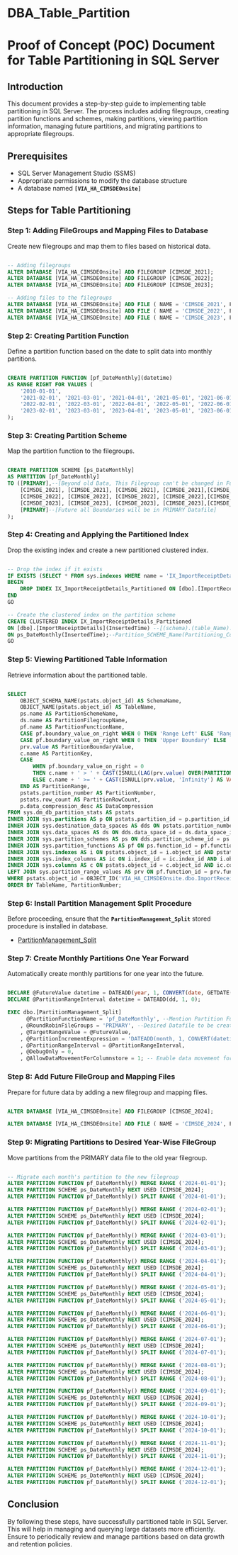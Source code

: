 # DBA_Table_Partition

# **Proof of Concept (POC) Document for Table Partitioning in SQL Server**

## **Introduction**

This document provides a step-by-step guide to implementing table partitioning in SQL Server. The process includes adding filegroups, creating partition functions and schemes, making partitions, viewing partition information, managing future partitions, and migrating partitions to appropriate filegroups.

## **Prerequisites**

- SQL Server Management Studio (SSMS)
- Appropriate permissions to modify the database structure
- A database named **`[VIA_HA_CIMSDEOnsite]`**

## **Steps for Table Partitioning**

### **Step 1: Adding FileGroups and Mapping Files to Database**

Create new filegroups and map them to files based on historical data.

```sql

-- Adding filegroups
ALTER DATABASE [VIA_HA_CIMSDEOnsite] ADD FILEGROUP [CIMSDE_2021];
ALTER DATABASE [VIA_HA_CIMSDEOnsite] ADD FILEGROUP [CIMSDE_2022];
ALTER DATABASE [VIA_HA_CIMSDEOnsite] ADD FILEGROUP [CIMSDE_2023];

-- Adding files to the filegroups
ALTER DATABASE [VIA_HA_CIMSDEOnsite] ADD FILE ( NAME = 'CIMSDE_2021', FILENAME = 'W:\Temp\!!POC_Data_Table_Partition\HA_Test_Datafiles\CIMSDE_2021.ndf') TO FILEGROUP [CIMSDE_2021];
ALTER DATABASE [VIA_HA_CIMSDEOnsite] ADD FILE ( NAME = 'CIMSDE_2022', FILENAME = 'W:\Temp\!!POC_Data_Table_Partition\HA_Test_Datafiles\CIMSDE_2022.ndf') TO FILEGROUP [CIMSDE_2022];
ALTER DATABASE [VIA_HA_CIMSDEOnsite] ADD FILE ( NAME = 'CIMSDE_2023', FILENAME = 'W:\Temp\!!POC_Data_Table_Partition\HA_Test_Datafiles\CIMSDE_2023.ndf') TO FILEGROUP [CIMSDE_2023];

```

### **Step 2: Creating Partition Function**

Define a partition function based on the date to split data into monthly partitions.

```sql

CREATE PARTITION FUNCTION [pf_DateMonthly](datetime)
AS RANGE RIGHT FOR VALUES (
    '2010-01-01',
	'2021-02-01', '2021-03-01', '2021-04-01', '2021-05-01', '2021-06-01','2021-07-01', '2021-08-01', '2021-09-01', '2021-10-01', '2021-11-01','2021-12-01', '2022-01-01',
	'2022-02-01', '2022-03-01', '2022-04-01', '2022-05-01', '2022-06-01','2022-07-01', '2022-08-01', '2022-09-01', '2022-10-01', '2022-11-01', '2022-12-01', '2023-01-01',
	'2023-02-01', '2023-03-01', '2023-04-01', '2023-05-01', '2023-06-01', '2023-07-01', '2023-08-01', '2023-09-01', '2023-10-01', '2023-11-01', '2023-12-01', '2024-01-01'
);

```

### **Step 3: Creating Partition Scheme**

Map the partition function to the filegroups.

```sql

CREATE PARTITION SCHEME [ps_DateMonthly]
AS PARTITION [pf_DateMonthly]
TO ([PRIMARY],--[Beyond old Data, This Filegroup can't be changed in Future]
    [CIMSDE_2021], [CIMSDE_2021], [CIMSDE_2021], [CIMSDE_2021],[CIMSDE_2021], [CIMSDE_2021], [CIMSDE_2021], [CIMSDE_2021], [CIMSDE_2021],[CIMSDE_2021], [CIMSDE_2021],[CIMSDE_2021],
	[CIMSDE_2022], [CIMSDE_2022], [CIMSDE_2022], [CIMSDE_2022],[CIMSDE_2022], [CIMSDE_2022], [CIMSDE_2022], [CIMSDE_2022], [CIMSDE_2022],[CIMSDE_2022], [CIMSDE_2022],[CIMSDE_2022],
	[CIMSDE_2023], [CIMSDE_2023], [CIMSDE_2023], [CIMSDE_2023],[CIMSDE_2023], [CIMSDE_2023], [CIMSDE_2023], [CIMSDE_2023], [CIMSDE_2023],[CIMSDE_2023], [CIMSDE_2023],[CIMSDE_2023],
	[PRIMARY]--[Future all Boundaries will be in PRIMARY Datafile]
);

```

### **Step 4: Creating and Applying the Partitioned Index**

Drop the existing index and create a new partitioned clustered index.

```sql

-- Drop the index if it exists
IF EXISTS (SELECT * FROM sys.indexes WHERE name = 'IX_ImportReceiptDetails_Partitioned' AND object_id = OBJECT_ID('dbo.ImportReceiptDetails'))
BEGIN
    DROP INDEX IX_ImportReceiptDetails_Partitioned ON [dbo].[ImportReceiptDetails];
END
GO

-- Create the clustered index on the partition scheme
CREATE CLUSTERED INDEX IX_ImportReceiptDetails_Partitioned
ON [dbo].[ImportReceiptDetails](InsertedTime) --[(schema).(table_Name).(Partitioning_Column_Name)]
ON ps_DateMonthly(InsertedTime);--Partition_SCHEME_Name(Partitioning_Column_Name)
GO

```

### **Step 5: Viewing Partitioned Table Information**

Retrieve information about the partitioned table.

```sql

SELECT
    OBJECT_SCHEMA_NAME(pstats.object_id) AS SchemaName,
    OBJECT_NAME(pstats.object_id) AS TableName,
    ps.name AS PartitionSchemeName,
    ds.name AS PartitionFilegroupName,
    pf.name AS PartitionFunctionName,
    CASE pf.boundary_value_on_right WHEN 0 THEN 'Range Left' ELSE 'Range Right' END AS PartitionFunctionRange,
    CASE pf.boundary_value_on_right WHEN 0 THEN 'Upper Boundary' ELSE 'Lower Boundary' END AS PartitionBoundary,
    prv.value AS PartitionBoundaryValue,
    c.name AS PartitionKey,
    CASE
        WHEN pf.boundary_value_on_right = 0
        THEN c.name + ' > ' + CAST(ISNULL(LAG(prv.value) OVER(PARTITION BY pstats.object_id ORDER BY pstats.object_id, pstats.partition_number), 'Infinity') AS VARCHAR(100)) + ' and ' + c.name + ' <= ' + CAST(ISNULL(prv.value, 'Infinity') AS VARCHAR(100))
        ELSE c.name + ' >= ' + CAST(ISNULL(prv.value, 'Infinity') AS VARCHAR(100))  + ' and ' + c.name + ' < ' + CAST(ISNULL(LEAD(prv.value) OVER(PARTITION BY pstats.object_id ORDER BY pstats.object_id, pstats.partition_number), 'Infinity') AS VARCHAR(100))
    END AS PartitionRange,
    pstats.partition_number AS PartitionNumber,
    pstats.row_count AS PartitionRowCount,
    p.data_compression_desc AS DataCompression
FROM sys.dm_db_partition_stats AS pstats
INNER JOIN sys.partitions AS p ON pstats.partition_id = p.partition_id
INNER JOIN sys.destination_data_spaces AS dds ON pstats.partition_number = dds.destination_id
INNER JOIN sys.data_spaces AS ds ON dds.data_space_id = ds.data_space_id
INNER JOIN sys.partition_schemes AS ps ON dds.partition_scheme_id = ps.data_space_id
INNER JOIN sys.partition_functions AS pf ON ps.function_id = pf.function_id
INNER JOIN sys.indexes AS i ON pstats.object_id = i.object_id AND pstats.index_id = i.index_id AND dds.partition_scheme_id = i.data_space_id AND i.type <= 1 /* Heap or Clustered Index */
INNER JOIN sys.index_columns AS ic ON i.index_id = ic.index_id AND i.object_id = ic.object_id AND ic.partition_ordinal > 0
INNER JOIN sys.columns AS c ON pstats.object_id = c.object_id AND ic.column_id = c.column_id
LEFT JOIN sys.partition_range_values AS prv ON pf.function_id = prv.function_id AND pstats.partition_number = (CASE pf.boundary_value_on_right WHEN 0 THEN prv.boundary_id ELSE (prv.boundary_id+1) END)
WHERE pstats.object_id = OBJECT_ID('VIA_HA_CIMSDEOnsite.dbo.ImportReceiptDetails') --('DB_Name.Schema.Table_Name)
ORDER BY TableName, PartitionNumber;

```

### **Step 6: Install Partition Management Split Procedure**

Before proceeding, ensure that the **`PartitionManagement_Split`** stored procedure is installed in  database.
- [PartitionManagement_Split](PartitionManagement_Split.sql)

### **Step 7: Create Monthly Partitions One Year Forward**

Automatically create monthly partitions for one year into the future.

```sql

DECLARE @FutureValue datetime = DATEADD(year, 1, CONVERT(date, GETDATE())); --Change dynamically if needed
DECLARE @PartitionRangeInterval datetime = DATEADD(dd, 1, 0);

EXEC dbo.[PartitionManagement_Split]
      @PartitionFunctionName = 'pf_DateMonthly', --Mention Partition Function_Name
    , @RoundRobinFileGroups = 'PRIMARY', --Desired Datafile to be creating Partitions
    , @TargetRangeValue = @FutureValue,
    , @PartitionIncrementExpression = 'DATEADD(month, 1, CONVERT(datetime, @CurrentRangeValue))', --Increment Expression [Monthly, Quarterly, and Yearly]
    , @PartitionRangeInterval = @PartitionRangeInterval,
    , @DebugOnly = 0,
    , @AllowDataMovementForColumnstore = 1; -- Enable data movement for non-empty partitions with columnstore

```

### **Step 8: Add Future FileGroup and Mapping Files**

Prepare for future data by adding a new filegroup and mapping files.

```sql

ALTER DATABASE [VIA_HA_CIMSDEOnsite] ADD FILEGROUP [CIMSDE_2024];

ALTER DATABASE [VIA_HA_CIMSDEOnsite] ADD FILE ( NAME = 'CIMSDE_2024', FILENAME = 'W:\Temp\!!POC_Data_Table_Partition\HA_Test_Datafiles\CIMSDE_2024.ndf') TO FILEGROUP [CIMSDE_2024];

```

### **Step 9: Migrating Partitions to Desired Year-Wise FileGroup**

Move partitions from the PRIMARY data file to the old year filegroup.

```sql

-- Migrate each month's partition to the new filegroup
ALTER PARTITION FUNCTION pf_DateMonthly() MERGE RANGE ('2024-01-01');
ALTER PARTITION SCHEME ps_DateMonthly NEXT USED [CIMSDE_2024];
ALTER PARTITION FUNCTION pf_DateMonthly() SPLIT RANGE ('2024-01-01');

ALTER PARTITION FUNCTION pf_DateMonthly() MERGE RANGE ('2024-02-01');
ALTER PARTITION SCHEME ps_DateMonthly NEXT USED [CIMSDE_2024];
ALTER PARTITION FUNCTION pf_DateMonthly() SPLIT RANGE ('2024-02-01');

ALTER PARTITION FUNCTION pf_DateMonthly() MERGE RANGE ('2024-03-01');
ALTER PARTITION SCHEME ps_DateMonthly NEXT USED [CIMSDE_2024];
ALTER PARTITION FUNCTION pf_DateMonthly() SPLIT RANGE ('2024-03-01');

ALTER PARTITION FUNCTION pf_DateMonthly() MERGE RANGE ('2024-04-01');
ALTER PARTITION SCHEME ps_DateMonthly NEXT USED [CIMSDE_2024];
ALTER PARTITION FUNCTION pf_DateMonthly() SPLIT RANGE ('2024-04-01');

ALTER PARTITION FUNCTION pf_DateMonthly() MERGE RANGE ('2024-05-01');
ALTER PARTITION SCHEME ps_DateMonthly NEXT USED [CIMSDE_2024];
ALTER PARTITION FUNCTION pf_DateMonthly() SPLIT RANGE ('2024-05-01');

ALTER PARTITION FUNCTION pf_DateMonthly() MERGE RANGE ('2024-06-01');
ALTER PARTITION SCHEME ps_DateMonthly NEXT USED [CIMSDE_2024];
ALTER PARTITION FUNCTION pf_DateMonthly() SPLIT RANGE ('2024-06-01');

ALTER PARTITION FUNCTION pf_DateMonthly() MERGE RANGE ('2024-07-01');
ALTER PARTITION SCHEME ps_DateMonthly NEXT USED [CIMSDE_2024];
ALTER PARTITION FUNCTION pf_DateMonthly() SPLIT RANGE ('2024-07-01');

ALTER PARTITION FUNCTION pf_DateMonthly() MERGE RANGE ('2024-08-01');
ALTER PARTITION SCHEME ps_DateMonthly NEXT USED [CIMSDE_2024];
ALTER PARTITION FUNCTION pf_DateMonthly() SPLIT RANGE ('2024-08-01');

ALTER PARTITION FUNCTION pf_DateMonthly() MERGE RANGE ('2024-09-01');
ALTER PARTITION SCHEME ps_DateMonthly NEXT USED [CIMSDE_2024];
ALTER PARTITION FUNCTION pf_DateMonthly() SPLIT RANGE ('2024-09-01');

ALTER PARTITION FUNCTION pf_DateMonthly() MERGE RANGE ('2024-10-01');
ALTER PARTITION SCHEME ps_DateMonthly NEXT USED [CIMSDE_2024];
ALTER PARTITION FUNCTION pf_DateMonthly() SPLIT RANGE ('2024-10-01');

ALTER PARTITION FUNCTION pf_DateMonthly() MERGE RANGE ('2024-11-01');
ALTER PARTITION SCHEME ps_DateMonthly NEXT USED [CIMSDE_2024];
ALTER PARTITION FUNCTION pf_DateMonthly() SPLIT RANGE ('2024-11-01');

ALTER PARTITION FUNCTION pf_DateMonthly() MERGE RANGE ('2024-12-01');
ALTER PARTITION SCHEME ps_DateMonthly NEXT USED [CIMSDE_2024];
ALTER PARTITION FUNCTION pf_DateMonthly() SPLIT RANGE ('2024-12-01');

```

## **Conclusion**

By following these steps,  have successfully partitioned  table in SQL Server. This will help in managing and querying large datasets more efficiently. Ensure to periodically review and manage partitions based on  data growth and retention policies.
